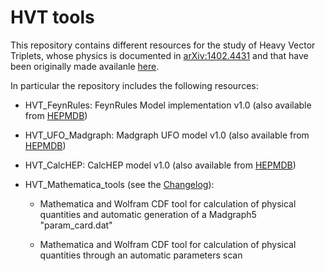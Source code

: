 # HVT tools
This repository contains different resources for the study of Heavy Vector Triplets, whose physics is documented in [arXiv:1402.4431](https://arxiv.org/abs/1402.4431) and that have been originally made availanle [here](http://rtorre.web.cern.ch/rtorre/Riccardotorre/vector_triplet_t.html). 

In particular the repository includes the following resources:

- HVT_FeynRules: FeynRules Model implementation v1.0 (also available from [HEPMDB](https://hepmdb.soton.ac.uk/index.php?mod=user&act=showmodel&id=0214.0151))

- HVT_UFO_Madgraph: Madgraph UFO model v1.0 (also available from [HEPMDB](https://hepmdb.soton.ac.uk/index.php?mod=user&act=showmodel&id=0214.0151))

- HVT_CalcHEP: CalcHEP model v1.0 (also available from [HEPMDB](https://hepmdb.soton.ac.uk/index.php?mod=user&act=showmodel&id=0214.0151))

- HVT_Mathematica_tools (see the [Changelog](./HVT_Mathematica_tools/Changelog.md)):

    * Mathematica and Wolfram CDF tool for calculation of physical quantities and automatic generation of a Madgraph5 "param_card.dat"

    * Mathematica and Wolfram CDF tool for calculation of physical quantities through an automatic parameters scan
